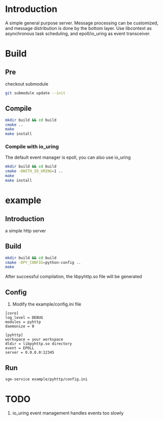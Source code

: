 # Introduction
A simple general purpose server. Message processing can be customized, and message distribution is done by the bottom layer. Use libcontext as asynchronous task scheduling, and epoll/io_uring as event transceiver.

# Build
## Pre
checkout submodule
```bash
git submodule update --init
```

## Compile
```bash
mkdir build && cd build
cmake ..
make
make install
```

### Compile with io_uring
The default event manager is epoll, you can also use io_uring
```bash
mkdir build && cd build
cmake -DWITH_IO_URING=1 ..
make
make install
```

# example
## Introduction
a simple http server
## Build
```bash
mkdir build && cd build
cmake -DPY_CONFIG=python-config ..
make
```
After successful compilation, the libpyhttp.so file will be generated

## Config
1. Modify the example/config.ini file
```
[core]
log_level = DEBUG
modules = pyhttp
daemonize = 0

[pyhttp]
workspace = your workspace
dldir = libpyhttp.so directory
event = EPOLL
server = 0.0.0.0:12345
```

## Run
```bash
sge-service example/pyhttp/config.ini
```

# TODO
1. io_uring event management handles events too slowly
